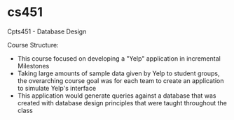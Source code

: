 # cs451
Cpts451 - Database Design

Course Structure:
- This course focused on developing a "Yelp" application in incremental Milestones
- Taking large amounts of sample data given by Yelp to student groups, the overarching course goal was for each team to create an application to simulate Yelp's interface
- This application would generate queries against a database that was created with database design principles that were taught throughout the class 
